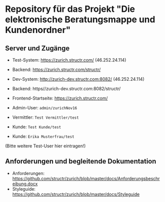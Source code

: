 # Repository für das Projekt "Die elektronische Beratungsmappe und Kundenordner"

## Server und Zugänge

- Test-System: https://zurich.structr.com/ (46.252.24.114)
- Backend: https://zurich.structr.com/structr/

- Dev-System: http://zurich-dev.structr.com:8082/ (46.252.24.114)
- Backend: https//zurich-dev.structr.com:8082/structr/

- Frontend-Startseite: https://zurich.structr.com/
- Admin-User: `admin/zurichNov16`
- Vermittler: `Test Vermittler/test`
- Kunde: `Test Kunde/test`
- Kunde: `Erika Musterfrau/test`

(Bitte weitere Test-User hier eintragen!)

## Anforderungen und begleitende Dokumentation

- Anforderungen: https://github.com/structr/zurich/blob/master/docs/Anforderungsbeschreibung.docx
- Styleguide: https://github.com/structr/zurich/blob/master/docs/Styleguide

